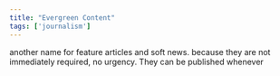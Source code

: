 ```yaml
---
title: "Evergreen Content"
tags: ['journalism']
---
```

another name for feature articles and soft news. because they are not immediately required, no urgency. They can be published whenever
